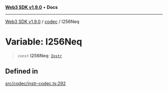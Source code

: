 [**Web3 SDK v1.9.0**](../../../README.md) • **Docs**

***

[Web3 SDK v1.9.0](../../../globals.md) / [codec](../README.md) / I256Neq

# Variable: I256Neq

> `const` **I256Neq**: [`Instr`](../type-aliases/Instr.md)

## Defined in

[src/codec/instr-codec.ts:292](https://github.com/Mystic-Nayy/alephium-web3/blob/ee41f5e0e7d7fb0b155fe62f05b2ac03772895ca/packages/web3/src/codec/instr-codec.ts#L292)
